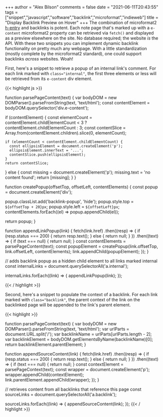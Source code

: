 +++
author = "Alex Bilson"
comments = false
date = "2021-06-11T20:43:55"
tags = ["snippet","javascript","software","backlink","microformat","indieweb"]
title = "Display Backlink Preview on Hover"
+++
The combination of microformat2 [h-entry](http://microformats.org/wiki/h-entry) and backlinks is potent. Each note page that's marked up with a `e-content` microformat2 property can be retrieved via `fetch()` and displayed as a preview elsewhere on the site. No database required; the website _is_ the API. With these two snippets you can implement dynamic backlink functionality on pretty much any webpage. With a little standardization (mostly complete by the microformat2 standard), one could support backlinks _across_ websites. Woah!

First, here's a snippet to retrieve a popup of an internal link's comment. For each link marked with `class="internal"`, the first three elements or less will be retrieved from its `e-content` div element.

{{< highlight js >}}

function parsePageContent(text) {
  var bodyDOM = new DOMParser().parseFromString(text, 'text/html');
  const contentElement = bodyDOM.querySelector('div.e-content');

  if (contentElement) {
    const elementCount = contentElement.childElementCount < 3 ? contentElement.childElementCount : 3;
    const contentSlice = Array.from(contentElement.children).slice(0, elementCount);

    if (elementCount < contentElement.childElementCount) {
      const ellipsisElement = document.createElement('p');
      ellipsisElement.innerText = '...';
      contentSlice.push(ellipsisElement);
    }
    return contentSlice;

  } else {
    const missing = document.createElement('p');
    missing.text = 'no content found';
    return [missing];
  }
}

function createPopup(offsetTop, offsetLeft, contentElements) {
  const popup = document.createElement('div');

  popup.classList.add('backlink-popup', 'hide');
  popup.style.top = `${offsetTop + 20}px`;
  popup.style.left = `${offsetLeft}px`;
  contentElements.forEach((el) => popup.appendChild(el));

  return popup;
}

function appendLinkPopup(link) {
  fetch(link.href)
    .then((resp) => {
      if (resp.status === 200) {
        return resp.text();
      } else {
        return null;
      }
    })
    .then((text) => {
      if (text === null) { return null; }
      const contentElements = parsePageContent(text);
      const popupElement = createPopup(link.offsetTop, link.offsetLeft, contentElements);
      link.appendChild(popupElement);
    });
}

// adds backlink popup as a hidden child element to all links marked internal
const internalLinks = document.querySelectorAll('a.internal');

internalLinks.forEach((link) => {
  appendLinkPopup(link);
});

{{< / highlight >}}

Second, here's a snippet to populate the context of a backlink. For each link marked with `class="backlink"`, the parent context of the link on the backlinked page will be appended to the link's parent element.

{{< highlight >}}

function parsePageContext(text) {
  var bodyDOM = new DOMParser().parseFromString(text, 'text/html');
  var urlParts = document.URL.split('/');
  var backlinkName = urlParts[urlParts.length - 2];
  var backlinkElement = bodyDOM.getElementsByName(backlinkName)[0];
  return backlinkElement.parentElement;
}

function appendSourceContent(link) {
  fetch(link.href)
    .then((resp) => {
      if (resp.status === 200) {
        return resp.text();
      } else {
        return null;
      }
    })
    .then((text) => {
      if (text === null) { return null; }
      const contextElement = parsePageContext(text);
      const wrapper = document.createElement('p');
      wrapper.appendChild(contextElement);
      link.parentElement.appendChild(wrapper);
    });
}

// retrieves content from all backlinks that reference this page
const sourceLinks = document.querySelectorAll('a.backlink');

sourceLinks.forEach((link) => {
  appendSourceContent(link);
});
{{< / highlight >}}
